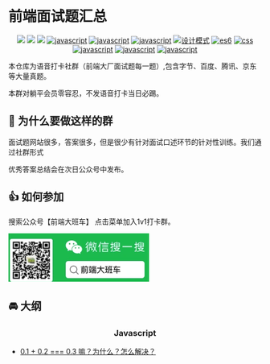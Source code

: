 # 前端面试题汇总

<p align="center">
<a href="https://github.com/su37josephxia/frontend-interview/issues"><img src="https://img.shields.io/github/languages/top/badges/shields.svg?label=javascript" ></a>
<a href="https://github.com/su37josephxia/frontend-interview/issues"><img src="https://img.shields.io/github/languages/top/badges/shields.svg?label=css" ></a>
  <a href="https://github.com/su37josephxia/frontend-interview/issues"><img src="https://img.shields.io/github/languages/top/badges/shields.svg?label=vue" ></a>
  <a href="https://github.com/su37josephxia/frontend-interview/issues"><img src="https://img.shields.io/github/languages/top/badges/shields.svg?label=react" alt="javascript"></a>
  <a href="https://github.com/su37josephxia/frontend-interview/issues"><img src="https://img.shields.io/github/languages/top/badges/shields.svg?label=webpack" alt="javascript"></a>
    <a href="https://github.com/su37josephxia/frontend-interview/issues"><img src="https://img.shields.io/github/languages/top/badges/shields.svg?label=pattern" alt="javascript"></a>
<a href="https://github.com/su37josephxia/frontend-interview/issues"><img src="https://img.shields.io/github/languages/top/badges/shields.svg?label=hybird" alt="设计模式"></a>
<a href="https://github.com/su37josephxia/frontend-interview/issues"><img src="https://img.shields.io/github/languages/top/badges/shields.svg?label=optimizing" alt="es6"></a>
  <a href="https://github.com/su37josephxia/frontend-interview/issues"><img src="https://img.shields.io/github/languages/top/badges/shields.svg?label=engineering" alt="css"></a>
  <a href="https://github.com/su37josephxia/frontend-interview/issues"><img src="https://img.shields.io/github/languages/top/badges/shields.svg?label=security" alt="javascript"></a>
  <a href="https://github.com/su37josephxia/frontend-interview/issues"><img src="https://img.shields.io/github/languages/top/badges/shields.svg?label=algorithm" alt="javascript"></a>
    <a href="https://github.com/su37josephxia/frontend-interview/issues"><img src="https://img.shields.io/github/languages/top/badges/shields.svg?label=mvvm" alt="javascript"></a>
</p>





本仓库为语音打卡社群（前端大厂面试题每一题）,包含字节、百度、腾讯、京东等大量真题。

本群对躺平会员零容忍，不发语音打卡当日必踢。

## 🚀 为什么要做这样的群
面试题网站很多，答案很多，但是很少有针对面试口述环节的针对性训练。我们通过社群形式

优秀答案总结会在次日公众号中发布。

## 👍 如何参加
搜索公众号【前端大班车】 点击菜单加入1v1打卡群。



![wx](./assets/wx.png)



## 🚘 大纲

<h3 style="text-align: center" align="center">Javascript</h3>

- [0.1 + 0.2 === 0.3 嘛？为什么？怎么解决？](https://github.com/su37josephxia/frontend-interview/issues/2)